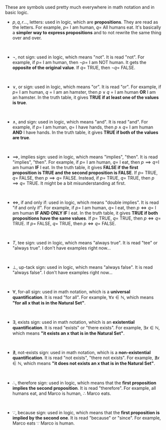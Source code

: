These are symbols used pretty much everywhere in math notation and in basic logic.

- $p, q, r...$, letters: used in logic, which are **propositions**. They are read as the letters. For example, $p =$  I am human, $q =$  All humans eat. It's basically a **simpler way to express propositions** and to not rewrite the same thing over and over.
<br>

- $\lnot$, not sign: used in logic, which means "not". It is read "not". For example, if $p =$  I am human, then $\lnot p =$ I am NOT human. It gets the **opposite of the original value**. If $q =$ TRUE, then $\lnot q =$ FALSE.
<br>

- $\lor$, or sign: used in logic, which means "or". It is read "or". For example, if $p =$ I am human, $q$ = I am an hamster, then $p \lor q$ = I am human **OR** I am an hamster. In the truth table, it gives **TRUE if at least one of the values is true**.
<br>

- $\land$, and sign: used in logic, which means "and". It is read "and". For example, if $p =$ I am human, $q =$ I have hands, then $p \land q =$ I am human **AND** I have hands. In the truth table, it gives **TRUE if both of the values are true**.
<br>

- $\implies$, implies sign: used in logic, which means "implies", "then". It is read "implies", "then". For example, if $p =$ I am human, $q =$ I eat, then $p \implies q =$I am human **IF** I eat. In the truth table, it gives **FALSE if the first proposition is TRUE and the second proposition is FALSE**. If $p =$ TRUE, $q =$ FALSE, then $p \implies q =$ FALSE. Instead, if $p =$ TRUE, $q =$ TRUE, then $p \implies q =$ TRUE. It might be a bit misunderstanding at first.
<br>

- $\iff$, if and only if: used in logic, which means "double implies". It is read "if and only if". For example, if $p =$ I am human, $q =$ I eat, then $p \iff q =$ I am human **IF AND ONLY IF** I eat. In the truth table, it gives **TRUE if both propositions have the same values**. If $p =$ TRUE, $q =$ TRUE, then $p \iff q =$ TRUE. If $p =$ FALSE, $q =$ TRUE, then $p \iff q =$ FALSE.
<br>

- $T$, tee sign: used in logic, which means "always true". It is read "tee" or "always true". I don't have examples right now...
<br>

- $\perp$, up-tack sign: used in logic, which means "always false". It is read "always false". I don't have examples right now...
<br>

- $\forall$, for-all sign: used in math notation, which is a **universal quantification**. It is read "for all". For example, $\forall x \in \mathbb{N}$, which means **"for all x that is in the Natural Set"**.
<br>

- $\exists$, exists sign: used in math notation, which is an **existential quantification**. It is read "exists" or "there exists". For example, $\exists x \in \mathbb{N}$, which means **"it exists an x that is in the Natural Set"**.
<br>

- $\nexists$, not-exists sign: used in math notation, which is a **non-existential quantification**. It is read "not exists", "there not exists". For example, $\nexists x \in \mathbb{N}$, which means **"it does not exists an x that is in the Natural Set"**.
<br>

- $\therefore$, therefore sign: used in logic, which means that the **first proposition implies the second proposition**. It is read "therefore". For example, all humans eat, and Marco is human, $\therefore$ Marco eats.
<br>

- $\because$, because sign: used in logic, which means that the **first proposition is implied by the second one**. It is read "because" or "since". For example, Marco eats $\because$ Marco is human.
